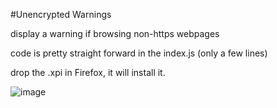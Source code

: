 #Unencrypted Warnings

display a warning if browsing non-https webpages

code is pretty straight forward in the index.js (only a few lines)

drop the .xpi in Firefox, it will install it.

![image](https://i.imgur.com/h639elR.jpg)
